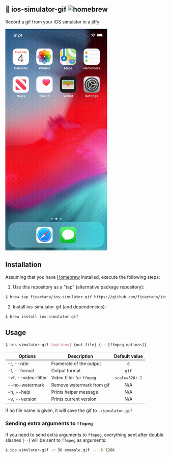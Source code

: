 📱 ios-simulator-gif ![homebrew][1]
---

Record a gif from your iOS simulator in a jiffy

![Example GIF](example.gif?raw=true)

## Installation 

Assuming that you have [Homebrew](https://brew.sh/) installed, execute the following steps:

1. Use this repository as a "tap" (alternative package repository):

```sh
$ brew tap fjcaetano/ios-simulator-gif https://github.com/fjcaetano/ios-simulator-gif.git
```

2. Install ios-simulator-gif (and dependencies):

```sh
$ brew install ios-simulator-gif
```

## Usage

```sh
$ ios-simulator-gif [options] {out_file} {-- [ffmpeg options]}
```

| Options             | Description               | Default value  |
| ------------------- | ------------------------- | :------------: |
| -r, --rate          | Framerate of the output   |      `6`       |
| -f, --format        | Output format             |     `gif`      |
| -vf, --video-filter | Video filter for `ffmpeg` | `scale=320:-1` |
| --no-watermark      | Remove watermark from gif |      N/A       |
| -h, --help          | Prints helper message     |      N/A       |
| -v, --version       | Prints current version    |      N/A       |

If no file name is given, it will save the gif to `./simulator.gif`

### Sending extra arguments to `ffmpeg`

If you need to send extra arguments to `ffmpeg`, everything sent after double slashes (`--`) will be
sent to `ffmpeg` as arguments:

```sh
$ ios-simulator-gif -r 30 example.gif -- -b 128k
```

[1]: https://img.shields.io/github/tag/fjcaetano/ios-simulator-gif?color=orange&label=homebrew
